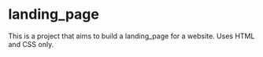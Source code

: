 # landing_page

 This is a project that aims to build a landing_page for a website. Uses HTML and CSS only.